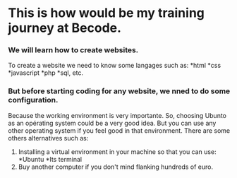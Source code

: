# This is how would be my training journey at Becode.

### We will learn how to create websites.
To create a website we need to know some langages such as:
  *html
  *css
  *javascript
  *php
  *sql, etc.

### But before starting coding for any website, we nned to do some configuration.
Because the working environment is very importante.
So, choosing Ubunto as an opérating system could be a very good idea.
But you can use any other operating system if you feel good in that environment.
There are some others alternatives such as:
  1. Installing a virtual environment in your machine so that you can use:
    *Ubuntu
    *Its terminal
  2. Buy another computer if you don't mind flanking hundreds of euro.
